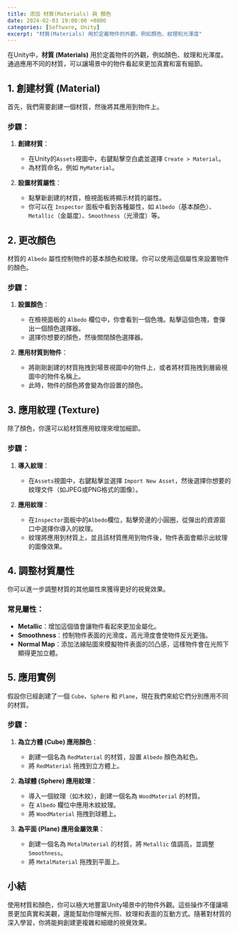 ```yaml
---
title: 添加 材質(Materials) 與 顏色
date: 2024-02-03 19:00:00 +0800
categories: [Software, Unity]
excerpt: "材質(Materials) 用於定義物件的外觀，例如顏色、紋理和光澤度"
---
```


在Unity中，**材質 (Materials)** 用於定義物件的外觀，例如顏色、紋理和光澤度。通過應用不同的材質，可以讓場景中的物件看起來更加真實和富有細節。

## 1. **創建材質 (Material)**

首先，我們需要創建一個材質，然後將其應用到物件上。

### 步驟：
1. **創建材質**：
   - 在Unity的`Assets`視圖中，右鍵點擊空白處並選擇 `Create > Material`。
   - 為材質命名，例如 `MyMaterial`。

2. **設置材質屬性**：
   - 點擊新創建的材質，檢視面板將顯示材質的屬性。
   - 你可以在 `Inspector` 面板中看到各種屬性，如 `Albedo`（基本顏色）、`Metallic`（金屬度）、`Smoothness`（光滑度）等。

## 2. **更改顏色**

材質的 `Albedo` 屬性控制物件的基本顏色和紋理。你可以使用這個屬性來設置物件的顏色。

### 步驟：
1. **設置顏色**：
   - 在檢視面板的 `Albedo` 欄位中，你會看到一個色塊。點擊這個色塊，會彈出一個顏色選擇器。
   - 選擇你想要的顏色，然後關閉顏色選擇器。

2. **應用材質到物件**：
   - 將剛剛創建的材質拖拽到場景視圖中的物件上，或者將材質拖拽到層級視圖中的物件名稱上。
   - 此時，物件的顏色將會變為你設置的顏色。

## 3. **應用紋理 (Texture)**

除了顏色，你還可以給材質應用紋理來增加細節。

### 步驟：
1. **導入紋理**：
   - 在`Assets`視圖中，右鍵點擊並選擇 `Import New Asset`，然後選擇你想要的紋理文件（如JPEG或PNG格式的圖像）。

2. **應用紋理**：
   - 在`Inspector`面板中的`Albedo`欄位，點擊旁邊的小圓圈，從彈出的資源窗口中選擇你導入的紋理。
   - 紋理將應用到材質上，並且該材質應用到物件後，物件表面會顯示出紋理的圖像效果。

## 4. **調整材質屬性**

你可以進一步調整材質的其他屬性來獲得更好的視覺效果。

### 常見屬性：
- **Metallic**：增加這個值會讓物件看起來更加金屬化。
- **Smoothness**：控制物件表面的光滑度，高光滑度會使物件反光更強。
- **Normal Map**：添加法線貼圖來模擬物件表面的凹凸感，這樣物件會在光照下顯得更加立體。

## 5. **應用實例**

假設你已經創建了一個 `Cube`、`Sphere` 和 `Plane`，現在我們來給它們分別應用不同的材質。

### 步驟：
1. **為立方體 (Cube) 應用顏色**：
   - 創建一個名為 `RedMaterial` 的材質，設置 `Albedo` 顏色為紅色。
   - 將 `RedMaterial` 拖拽到立方體上。

2. **為球體 (Sphere) 應用紋理**：
   - 導入一個紋理（如木紋），創建一個名為 `WoodMaterial` 的材質。
   - 在 `Albedo` 欄位中應用木紋紋理。
   - 將 `WoodMaterial` 拖拽到球體上。

3. **為平面 (Plane) 應用金屬效果**：
   - 創建一個名為 `MetalMaterial` 的材質，將 `Metallic` 值調高，並調整 `Smoothness`。
   - 將 `MetalMaterial` 拖拽到平面上。

## 小結

使用材質和顏色，你可以極大地豐富Unity場景中的物件外觀。這些操作不僅讓場景更加真實和美觀，還能幫助你理解光照、紋理和表面的互動方式。隨著對材質的深入學習，你將能夠創建更複雜和細緻的視覺效果。
